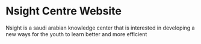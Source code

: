 # Nsight Centre Website
 Nsight is a saudi arabian knowledge center that is interested in developing a new ways for the youth to learn better and more efficient
